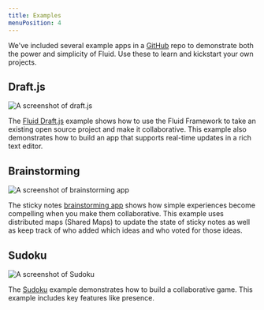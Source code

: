 ```yaml
---
title: Examples
menuPosition: 4
---
```


We've included several example apps in a [GitHub](https://github.com/microsoft/FluidExamples) repo to demonstrate
both the power and simplicity of Fluid. Use these to learn and kickstart your own projects.

## Draft.js

![A screenshot of draft.js](/images/draftjs-example.png)

The [Fluid Draft.js](https://github.com/microsoft/FluidExamples/tree/main/draft-js) example shows how to use the
Fluid Framework to take an existing open source project and make it collaborative. This example also demonstrates
how to build an app that supports real-time updates in a rich text editor.

## Brainstorming

![A screenshot of brainstorming app](/images/brainstorm-example.png)

The sticky notes [brainstorming app](https://github.com/microsoft/FluidExamples/tree/main/brainstorm)
shows how simple experiences become compelling when you make them collaborative. This example uses distributed
maps (Shared Maps) to update the state of sticky notes as well as keep track of who added which ideas and who
voted for those ideas.

## Sudoku

![A screenshot of Sudoku](/images/sudoku-example.png)

The [Sudoku](https://github.com/microsoft/FluidExamples/tree/main/sudoku) example demonstrates how to build
a collaborative game. This example includes key features like presence.
